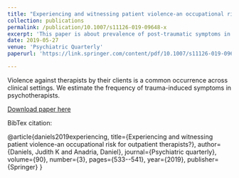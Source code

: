 ```yaml
---
title: "Experiencing and witnessing patient violence-an occupational risk for outpatient therapists?"
collection: publications
permalink: /publication/10.1007/s11126-019-09648-x
excerpt: 'This paper is about prevalence of post-traumatic symptoms in therapists who have been assaulted by their clients.'
date: 2019-05-27
venue: 'Psychiatric Quarterly'
paperurl: 'https://link.springer.com/content/pdf/10.1007/s11126-019-09648-x.pdf'

---
```

Violence against therapists by their clients is a common occurrence across clinical settings. We estimate the frequency of trauma-induced symptoms in psychotherapists.

[Download paper here](https://link.springer.com/content/pdf/10.1007/s11126-019-09648-x.pdf)

BibTex citation:

@article{daniels2019experiencing,
  title={Experiencing and witnessing patient violence-an occupational risk for outpatient therapists?},
  author={Daniels, Judith K and Anadria, Daniel},
  journal={Psychiatric quarterly},
  volume={90},
  number={3},
  pages={533--541},
  year={2019},
  publisher={Springer}
}